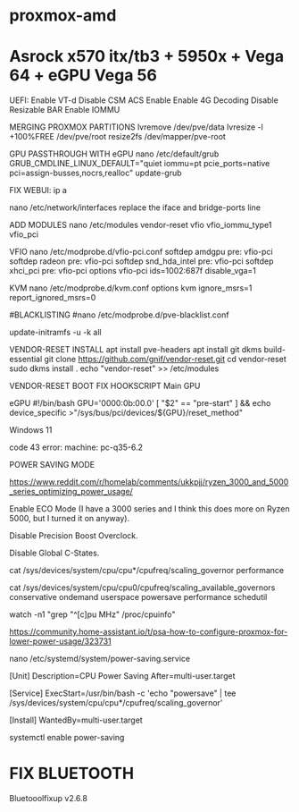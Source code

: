 # proxmox-amd
# Asrock x570 itx/tb3 + 5950x + Vega 64 + eGPU Vega 56

UEFI:
Enable VT-d
Disable CSM
ACS Enable
Enable 4G Decoding
Disable Resizable BAR
Enable IOMMU

MERGING PROXMOX PARTITIONS
lvremove /dev/pve/data
lvresize -l +100%FREE /dev/pve/root
resize2fs /dev/mapper/pve-root

GPU PASSTHROUGH WITH eGPU
nano /etc/default/grub
GRUB_CMDLINE_LINUX_DEFAULT="quiet iommu=pt pcie_ports=native pci=assign-busses,nocrs,realloc"
update-grub

FIX WEBUI:
ip a

nano /etc/network/interfaces
replace the iface and bridge-ports line

ADD MODULES
nano /etc/modules
vendor-reset
vfio
vfio_iommu_type1
vfio_pci

VFIO
nano /etc/modprobe.d/vfio-pci.conf
softdep amdgpu pre: vfio-pci
softdep radeon pre: vfio-pci
softdep snd_hda_intel pre: vfio-pci
softdep xhci_pci pre: vfio-pci
options vfio-pci ids=1002:687f disable_vga=1

KVM
nano /etc/modprobe.d/kvm.conf
options kvm ignore_msrs=1 report_ignored_msrs=0

#BLACKLISTING
#nano /etc/modprobe.d/pve-blacklist.conf

update-initramfs -u -k all

VENDOR-RESET INSTALL
apt install pve-headers
apt install git dkms build-essential
git clone https://github.com/gnif/vendor-reset.git
cd vendor-reset
sudo dkms install .
echo "vendor-reset" >> /etc/modules

VENDOR-RESET BOOT FIX HOOKSCRIPT
Main GPU

eGPU
#!/bin/bash
GPU='0000:0b:00.0'
[ "$2" == "pre-start" ] && echo device_specific >"/sys/bus/pci/devices/${GPU}/reset_method"

Windows 11

code 43 error: machine: pc-q35-6.2

POWER SAVING MODE

https://www.reddit.com/r/homelab/comments/ukkpjj/ryzen_3000_and_5000_series_optimizing_power_usage/

Enable ECO Mode (I have a 3000 series and I think this does more on Ryzen 5000, but I turned it on anyway).

Disable Precision Boost Overclock.

Disable Global C-States.

cat /sys/devices/system/cpu/cpu*/cpufreq/scaling_governor
performance

cat /sys/devices/system/cpu/cpu0/cpufreq/scaling_available_governors
conservative ondemand userspace powersave performance schedutil

watch -n1 "grep \"^[c]pu MHz\" /proc/cpuinfo"

https://community.home-assistant.io/t/psa-how-to-configure-proxmox-for-lower-power-usage/323731

nano /etc/systemd/system/power-saving.service

[Unit]
Description=CPU Power Saving
After=multi-user.target

[Service]
ExecStart=/usr/bin/bash -c 'echo "powersave" | tee /sys/devices/system/cpu/cpu*/cpufreq/scaling_governor'

[Install]
WantedBy=multi-user.target

systemctl enable power-saving


# FIX BLUETOOTH

Bluetooolfixup v2.6.8
